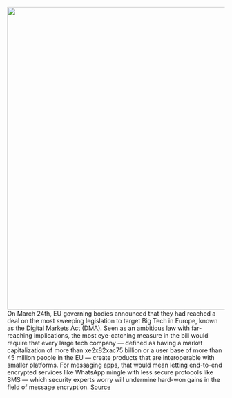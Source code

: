 <img src='https://cdn.vox-cdn.com/thumbor/TcIdsbxJQLV0UONJGQkRplthChs=/0x0:2040x1360/1200x800/filters:focal(857x517:1183x843)/cdn.vox-cdn.com/uploads/chorus_image/image/70682223/acastro_210119_1777_whatsapp_0001.0.jpg' width='700px' /><br/>
On March 24th, EU governing bodies announced that they had reached a deal on the most sweeping legislation to target Big Tech in Europe, known as the Digital Markets Act (DMA). Seen as an ambitious law with far-reaching implications, the most eye-catching measure in the bill would require that every large tech company — defined as having a market capitalization of more than xe2x82xac75 billion or a user base of more than 45 million people in the EU — create products that are interoperable with smaller platforms. For messaging apps, that would mean letting end-to-end encrypted services like WhatsApp mingle with less secure protocols like SMS — which security experts worry will undermine hard-won gains in the field of message encryption.
<a href='https://www.theverge.com/2022/3/28/23000148/eu-dma-damage-whatsapp-encryption-privacy'> Source <a/>